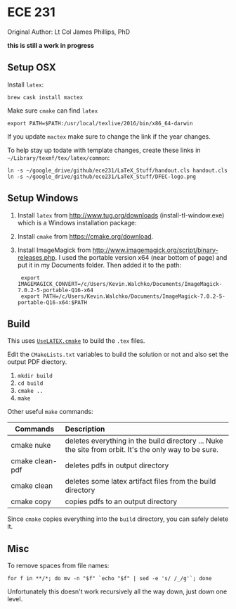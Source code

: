 # ECE 231

Original Author: Lt Col James Phillips, PhD

**this is still a work in progress**

## Setup OSX

Install `latex`:

    brew cask install mactex

Make sure `cmake` can find `latex`

	export PATH=$PATH:/usr/local/texlive/2016/bin/x86_64-darwin

If you update `mactex` make sure to change the link if the year changes.

To help stay up todate with template changes, create these links in `~/Library/texmf/tex/latex/common`:

	ln -s ~/google_drive/github/ece231/LaTeX_Stuff/handout.cls handout.cls
	ln -s ~/google_drive/github/ece231/LaTeX_Stuff/DFEC-logo.png


## Setup Windows

1. Install `latex` from http://www.tug.org/downloads (install-tl-window.exe) which
is a Windows installation package:

2. Install `cmake` from https://cmake.org/download.

3. Install ImageMagick from http://www.imagemagick.org/script/binary-releases.php.
I used the portable version x64 (near bottom of page) and put it in my Documents
folder. Then added it to the path:

		export IMAGEMAGICK_CONVERT=/c/Users/Kevin.Walchko/Documents/ImageMagick-7.0.2-5-portable-Q16-x64
		export PATH=/c/Users/Kevin.Walchko/Documents/ImageMagick-7.0.2-5-portable-Q16-x64:$PATH


## Build

This uses [`UseLATEX.cmake`](https://github.com/kmorel/UseLATEX) to build the
`.tex` files.

Edit the `CMakeLists.txt` variables to build the solution or not and also set
the output PDF diectory.

1. `mkdir build`
2. `cd build`
3. `cmake ..`
4. `make`

Other useful `make` commands:

| Commands        | Description   |
| --------------- |:--------------|
| cmake nuke      | deletes everything in the build directory ... Nuke the site from orbit. It's the only way to be sure. |
| cmake clean-pdf | deletes pdfs in output directory |
| cmake clean     | deletes some latex artifact files from the build directory |
| cmake copy      | copies pdfs to an output directory |

Since `cmake` copies everything into the `build` directory, you can safely delete
it.

## Misc

To remove spaces from file names:

    for f in **/*; do mv -n "$f" `echo "$f" | sed -e 's/ /_/g'`; done

Unfortunately this doesn't work recursively all the way down, just down one level.
